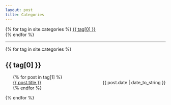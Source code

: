 ```yaml
---
layout: post
title: Categories
---
```


<div class="tags-expo">
  <div class="tags-expo-list">
    {% for tag in site.categories %}
    <a href="#{{ tag[0] | slugify }}" class="post-tag">{{ tag[0] }}</a>
    <br>
    {% endfor %}
  </div>
  <hr/>
  <div class="tags-expo-section">
    {% for tag in site.categories %}
    <h2 id="{{ tag[0] | slugify }}">{{ tag[0] }}</h2>
    <ul class="tags-expo-posts">
      {% for post in tag[1] %}
      <!-- <li> -->
      <div>
        <span style="float: left;">
          <a href="{{ post.url }}">{{ post.title }}</a>
        </span>
       <span style="float: right;">
          {{ post.date | date_to_string }}
        </span>
        </div>
        <br>
      <!-- </li> -->
      <!-- </a> -->
      {% endfor %}
    </ul>
    {% endfor %}
  </div>
</div>

